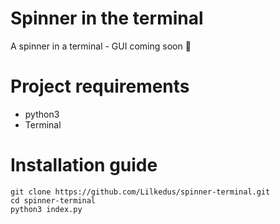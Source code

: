 # Spinner in the terminal
A spinner in a terminal - GUI coming soon 🚀 

# Project requirements
* python3
* Terminal

# Installation guide
```
git clone https://github.com/Lilkedus/spinner-terminal.git
cd spinner-terminal
python3 index.py
```